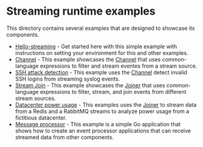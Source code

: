 # Streaming runtime examples

This directory contains several examples that are designed to showcase its components.

* [Hello-streaming](./hello-streaming) - Get started here with this simple example with instructions on setting your environment for this and other examples.
* [Channel](./channel) - This example showcases the [Channel](../docs/channel-component.md) that uses common-language expressions to filter  and stream eventes from a stream source.
* [SSH attack detection](./detect-ssh-attack) - This example uses the [Channel](../docs/channel-component.md) detect invalid SSH logins from streaming syslog events.
* [Stream Join](./stream-join) - This example showcases the [Joiner](../docs/joiner-component.md) that uses common-language expressions to filter, stream, and join events from different stream sources.
* [Datacenter power usage](./power-usage) - This examples uses the [Joiner](../docs/joiner-component.md) to stream data from a Redis and a RabbitMQ streams to analyze power usage from a fictitious datacenter.
* [Message processor](./message-proc) - This example is a simple Go application that shows how to create an event processor applications that can receive streamed data from other components.